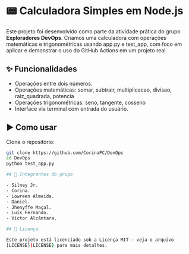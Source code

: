 # 📟 Calculadora Simples em Node.js

Este projeto foi desenvolvido como parte da atividade prática do grupo
**Exploradores DevOps**. Criamos uma calculadora com operações matemáticas e trigonométricas usando app.py e test_app, com foco
em aplicar e demonstrar o uso do GitHub Actions em um projeto real.

## ✨ Funcionalidades

- Operações entre dois números.
- Operações matemáticas: somar, subtrair, multiplicacao, divisao, raiz_quadrada, potencia
- Operações trigonométricas: seno, tangente, cosseno
- Interface via terminal com entrada do usuário.

## ▶️ Como usar

Clone o repositório:

```bash
git clone https://github.com/CorinaPC/DevOps
cd DevOps
python test_app.py

## 👥 Integrantes do grupo

- Silney Jr.
- Corina.
- Lowreen Almeida.
- Daniel.
- Jhenyffe Maçal.
- Luis Fernando.
- Victor Alcântara.

## 📝 Licença

Este projeto está licenciado sob a Licença MIT – veja o arquivo
[LICENSE](LICENSE) para mais detalhes.
